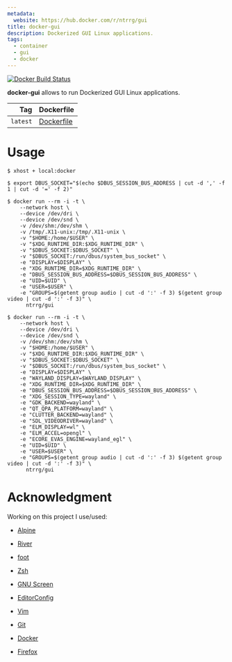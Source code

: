 ```yaml
---
metadata:
  website: https://hub.docker.com/r/ntrrg/gui
title: docker-gui
description: Dockerized GUI Linux applications.
tags:
  - container
  - gui
  - docker
---
```


[![Docker Build Status](https://img.shields.io/docker/build/ntrrg/gui.svg)](https://hub.docker.com/r/ntrrg/gui)

**docker-gui** allows to run Dockerized GUI Linux applications.

| Tag | Dockerfile |
| --: | :-- |
| `latest` | [Dockerfile](https://github.com/ntrrg/docker-gui/blob/main/Dockerfile) |

# Usage

```shell-session
$ xhost + local:docker
```

```shell-session
$ export DBUS_SOCKET="$(echo $DBUS_SESSION_BUS_ADDRESS | cut -d ',' -f 1 | cut -d '=' -f 2)"
```

```shell-session
$ docker run --rm -i -t \
    --network host \
    --device /dev/dri \
    --device /dev/snd \
    -v /dev/shm:/dev/shm \
    -v /tmp/.X11-unix:/tmp/.X11-unix \
    -v "$HOME:/home/$USER" \
    -v "$XDG_RUNTIME_DIR:$XDG_RUNTIME_DIR" \
    -v "$DBUS_SOCKET:$DBUS_SOCKET" \
    -v "$DBUS_SOCKET:/run/dbus/system_bus_socket" \
    -e "DISPLAY=$DISPLAY" \
    -e "XDG_RUNTIME_DIR=$XDG_RUNTIME_DIR" \
    -e "DBUS_SESSION_BUS_ADDRESS=$DBUS_SESSION_BUS_ADDRESS" \
    -e "UID=$UID" \
    -e "USER=$USER" \
    -e "GROUPS=$(getent group audio | cut -d ':' -f 3) $(getent group video | cut -d ':' -f 3)" \
      ntrrg/gui
```

```shell-session
$ docker run --rm -i -t \
    --network host \
    --device /dev/dri \
    --device /dev/snd \
    -v /dev/shm:/dev/shm \
    -v "$HOME:/home/$USER" \
    -v "$XDG_RUNTIME_DIR:$XDG_RUNTIME_DIR" \
    -v "$DBUS_SOCKET:$DBUS_SOCKET" \
    -v "$DBUS_SOCKET:/run/dbus/system_bus_socket" \
    -e "DISPLAY=$DISPLAY" \
    -e "WAYLAND_DISPLAY=$WAYLAND_DISPLAY" \
    -e "XDG_RUNTIME_DIR=$XDG_RUNTIME_DIR" \
    -e "DBUS_SESSION_BUS_ADDRESS=$DBUS_SESSION_BUS_ADDRESS" \
    -e "XDG_SESSION_TYPE=wayland" \
    -e "GDK_BACKEND=wayland" \
    -e "QT_QPA_PLATFORM=wayland" \
    -e "CLUTTER_BACKEND=wayland" \
    -e "SDL_VIDEODRIVER=wayland" \
    -e "ELM_DISPLAY=wl" \
    -e "ELM_ACCEL=opengl" \
    -e "ECORE_EVAS_ENGINE=wayland_egl" \
    -e "UID=$UID" \
    -e "USER=$USER" \
    -e "GROUPS=$(getent group audio | cut -d ':' -f 3) $(getent group video | cut -d ':' -f 3)" \
      ntrrg/gui
```

# Acknowledgment

Working on this project I use/used:

* [Alpine](https://alpinelinux.org/)

* [River](https://github.com/riverwm/river)

* [foot](https://codeberg.org/dnkl/foot)

* [Zsh](http://www.zsh.org/)

* [GNU Screen](https://www.gnu.org/software/screen)

* [EditorConfig](http://editorconfig.org/)

* [Vim](https://www.vim.org/)

* [Git](https://git-scm.com/)

* [Docker](https://docker.com)

* [Firefox](https://www.mozilla.org/en-US/firefox/)

